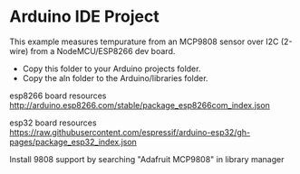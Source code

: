 # Arduino IDE Project

This example measures tempurature from an MCP9808 sensor over I2C (2-wire) from a NodeMCU/ESP8266 dev board. 

 * Copy this folder to your Arduino projects folder.
 * Copy the aln folder to the Arduino/libraries folder.

esp8266 board resources
http://arduino.esp8266.com/stable/package_esp8266com_index.json

esp32 board resources
https://raw.githubusercontent.com/espressif/arduino-esp32/gh-pages/package_esp32_index.json

Install 9808 support by searching "Adafruit MCP9808" in library manager